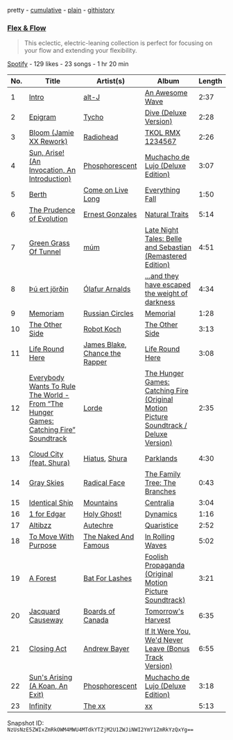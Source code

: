 pretty - [cumulative](/playlists/cumulative/2idQpnxeioGlOsW66uaQ3U.md) - [plain](/playlists/plain/2idQpnxeioGlOsW66uaQ3U) - [githistory](https://github.githistory.xyz/mackorone/spotify-playlist-archive/blob/main/playlists/plain/2idQpnxeioGlOsW66uaQ3U)

### [Flex & Flow](https://open.spotify.com/playlist/2idQpnxeioGlOsW66uaQ3U)

> This eclectic, electric\-leaning collection is perfect for focusing on your flow and extending your flexibility.

[Spotify](https://open.spotify.com/user/spotify) - 129 likes - 23 songs - 1 hr 20 min

| No. | Title | Artist(s) | Album | Length |
|---|---|---|---|---|
| 1 | [Intro](https://open.spotify.com/track/3Hbd6gPZ0QErPWXVkC6GRt) | [alt\-J](https://open.spotify.com/artist/3XHO7cRUPCLOr6jwp8vsx5) | [An Awesome Wave](https://open.spotify.com/album/6k3vC8nep1BfqAIJ81L6OL) | 2:37 |
| 2 | [Epigram](https://open.spotify.com/track/5FcBYOtinloGkZwFwpPdnD) | [Tycho](https://open.spotify.com/artist/5oOhM2DFWab8XhSdQiITry) | [Dive \(Deluxe Version\)](https://open.spotify.com/album/09umDZjCRgnzpC8HzfEehr) | 2:28 |
| 3 | [Bloom \(Jamie XX Rework\)](https://open.spotify.com/track/28eIi977LvxSIkIyb1uRIc) | [Radiohead](https://open.spotify.com/artist/4Z8W4fKeB5YxbusRsdQVPb) | [TKOL RMX 1234567](https://open.spotify.com/album/5RKpp959hq0Z0QqEtqKlTo) | 2:26 |
| 4 | [Sun, Arise! \(An Invocation, An Introduction\)](https://open.spotify.com/track/4vnXIlGc0slviZzcplr27T) | [Phosphorescent](https://open.spotify.com/artist/57kIMCLPgkzQlXjblX7XXP) | [Muchacho de Lujo \(Deluxe Edition\)](https://open.spotify.com/album/5MCQgyAbh0zOhzExqFl4GA) | 3:07 |
| 5 | [Berth](https://open.spotify.com/track/6tVqcrnq7uNFlLZOP4HmPc) | [Come on Live Long](https://open.spotify.com/artist/5vWi8w3Fj4FvfWtSrTDBOz) | [Everything Fall](https://open.spotify.com/album/0dh4R4xcOPFWAhXVhPqKi7) | 1:50 |
| 6 | [The Prudence of Evolution](https://open.spotify.com/track/46kdAeeTxeFFzRTyEAO8W4) | [Ernest Gonzales](https://open.spotify.com/artist/33MrsMLnMtxk8hOYJMPhKe) | [Natural Traits](https://open.spotify.com/album/6sh17p2qxAIAb98moX04UP) | 5:14 |
| 7 | [Green Grass Of Tunnel](https://open.spotify.com/track/71AYZ8O1H3iVz1MgRiffFk) | [múm](https://open.spotify.com/artist/4mw86zm4QZIL8SksdyE6OU) | [Late Night Tales: Belle and Sebastian \(Remastered Edition\)](https://open.spotify.com/album/7hr3gAGYNV1e0canfYprjz) | 4:51 |
| 8 | [Þú ert jörðin](https://open.spotify.com/track/4zo9nVH8uBk5DnUa92ogWn) | [Ólafur Arnalds](https://open.spotify.com/artist/7E3BRXV9ZbCt5lQTCXMTia) | [...and they have escaped the weight of darkness](https://open.spotify.com/album/2AmMsz5BUrmrekKgMbImZG) | 4:34 |
| 9 | [Memoriam](https://open.spotify.com/track/1fMQ3xZqPn5K87R7COXM23) | [Russian Circles](https://open.spotify.com/artist/0AZ3VR0YbFcS0Kgei7L2QF) | [Memorial](https://open.spotify.com/album/2169qq2aiycEtmgwEQlwgp) | 1:28 |
| 10 | [The Other Side](https://open.spotify.com/track/1Y5L5ipnuoz84M8pjkOiz5) | [Robot Koch](https://open.spotify.com/artist/47V6nyjOrUR98qv6gkYssI) | [The Other Side](https://open.spotify.com/album/3xHAAV6Cxahg7ksqB3NEZY) | 3:13 |
| 11 | [Life Round Here](https://open.spotify.com/track/0fq2N4qK5B4mDuVx9FTpkc) | [James Blake](https://open.spotify.com/artist/53KwLdlmrlCelAZMaLVZqU), [Chance the Rapper](https://open.spotify.com/artist/1anyVhU62p31KFi8MEzkbf) | [Life Round Here](https://open.spotify.com/album/0ANdqQgp2MC1RrulIIP9wk) | 3:08 |
| 12 | [Everybody Wants To Rule The World \- From “The Hunger Games: Catching Fire” Soundtrack](https://open.spotify.com/track/3S1tTwSKIZgf4QGltFyCxM) | [Lorde](https://open.spotify.com/artist/163tK9Wjr9P9DmM0AVK7lm) | [The Hunger Games: Catching Fire \(Original Motion Picture Soundtrack / Deluxe Version\)](https://open.spotify.com/album/0SEBE7BfXHY4o9VQICoZOC) | 2:35 |
| 13 | [Cloud City \(feat\. Shura\)](https://open.spotify.com/track/6sgyWaQsg4a3ICWPFiAXHg) | [Hiatus](https://open.spotify.com/artist/421vyBBkhgRAOz4cYPvrZJ), [Shura](https://open.spotify.com/artist/1qpR5mURxk3d8f6mww6uKT) | [Parklands](https://open.spotify.com/album/4fZoCUF5IbMT1clnEAZOrl) | 4:30 |
| 14 | [Gray Skies](https://open.spotify.com/track/2QFuEXoqRtFIUXK7zjBw0L) | [Radical Face](https://open.spotify.com/artist/5EM6xJN2QNk0cL7EEm9HR9) | [The Family Tree: The Branches](https://open.spotify.com/album/1OOMzVUGiEPaeeNtCsqXx9) | 0:43 |
| 15 | [Identical Ship](https://open.spotify.com/track/1Nnesc6kaa2EjJswcQeXJR) | [Mountains](https://open.spotify.com/artist/0p6JzmlJtmzd8I7uEgMOtV) | [Centralia](https://open.spotify.com/album/5OA3GuKK5N3c9jMEhV4Kfi) | 3:04 |
| 16 | [1 for Edgar](https://open.spotify.com/track/6ILIoHt9JBSiznioATDOQM) | [Holy Ghost!](https://open.spotify.com/artist/2Vhc7Y0Kc6HzMC6glKM4h6) | [Dynamics](https://open.spotify.com/album/1ZoWKVbrnmaAy7gvuI1WgC) | 1:16 |
| 17 | [Altibzz](https://open.spotify.com/track/2dqLO6897sZKnAAXuOcdGW) | [Autechre](https://open.spotify.com/artist/6WH1V41LwGDGmlPUhSZLHO) | [Quaristice](https://open.spotify.com/album/3ZXEJLSFbQ13rhevpc7L0Y) | 2:52 |
| 18 | [To Move With Purpose](https://open.spotify.com/track/6rQhfRLVh2B0tLbbciFb1p) | [The Naked And Famous](https://open.spotify.com/artist/0oeUpvxWsC8bWS6SnpU8b9) | [In Rolling Waves](https://open.spotify.com/album/50gVKxoJ6fY4nsCAgjQZFc) | 5:02 |
| 19 | [A Forest](https://open.spotify.com/track/2Y0xti32NvkhGFi3obBn9q) | [Bat For Lashes](https://open.spotify.com/artist/6l77PmL5iuEEcYjGl8K6s7) | [Foolish Propaganda \(Original Motion Picture Soundtrack\)](https://open.spotify.com/album/7Gh1ipA65h4YZzqXZE817k) | 3:21 |
| 20 | [Jacquard Causeway](https://open.spotify.com/track/7Dw7RRCKnPBlbmHteZ8Whw) | [Boards of Canada](https://open.spotify.com/artist/2VAvhf61GgLYmC6C8anyX1) | [Tomorrow's Harvest](https://open.spotify.com/album/159ORixBSSemxiualv1Woj) | 6:35 |
| 21 | [Closing Act](https://open.spotify.com/track/0JAg1q4SiDmbQZt5V6x9jS) | [Andrew Bayer](https://open.spotify.com/artist/5dFuu05x8SPBuymudrTBU8) | [If It Were You, We'd Never Leave \(Bonus Track Version\)](https://open.spotify.com/album/5lR2OH2Mw2L1dwIBpM16GD) | 6:55 |
| 22 | [Sun's Arising \(A Koan, An Exit\)](https://open.spotify.com/track/1rxGD8kGYFLFB2w47SKt3U) | [Phosphorescent](https://open.spotify.com/artist/57kIMCLPgkzQlXjblX7XXP) | [Muchacho de Lujo \(Deluxe Edition\)](https://open.spotify.com/album/5MCQgyAbh0zOhzExqFl4GA) | 3:18 |
| 23 | [Infinity](https://open.spotify.com/track/17eEVo7K960G9wGKNS6rag) | [The xx](https://open.spotify.com/artist/3iOvXCl6edW5Um0fXEBRXy) | [xx](https://open.spotify.com/album/2rmMeEq5D1Bg7YFRwtHBDr) | 5:13 |

Snapshot ID: `NzUsNzE5ZWIxZmRkOWM4MWU4MTdkYTZjM2U1ZWJiNWI2YmY1ZmRkYzQxYg==`
